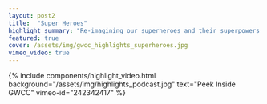 ```yaml
---
layout: post2
title:  "Super Heroes"
highlight_summary: "Re-imagining our superheroes and their superpowers in the Greenmount West Community.  Premiering at GW Lit Relays coming April 2018!"
featured: true
cover: /assets/img/gwcc_highlights_superheroes.jpg
vimeo_video: true
---
```


{% include components/highlight_video.html
    background="/assets/img/highlights_podcast.jpg"
    text="Peek Inside GWCC"
    vimeo-id="242342417"
%}
